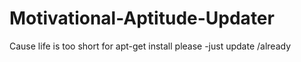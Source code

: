 # Motivational-Aptitude-Updater
Cause life is too short for apt-get install please -just update /already
